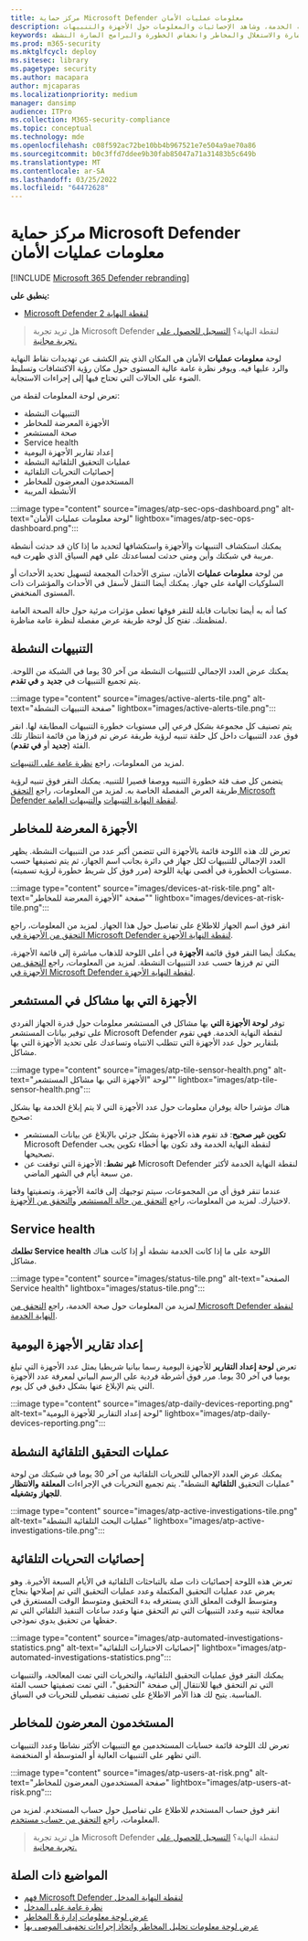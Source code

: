 ```yaml
---
title: مركز حماية Microsoft Defender معلومات عمليات الأمان
description: استخدم لوحة المعلومات لتحديد الأجهزة المعرضة للمخاطر، وتعقب حالة الخدمة، وشاهد الإحصائيات والمعلومات حول الأجهزة والتنبيهات.
keywords: لوحة المعلومات والتنبيهات والتنبيهات الجديدة والمتقدمة والحل والمخاطر والأجهزة المعرضة للمخاطر والكشف عن الفيروسات والإبلاغ عنها والإحصاءات والمخططات والرسومات البيانية والصحة والكشف النشط عن البرامج الضارة وفئة المخاطر والفئات وسرقة كلمات المرور وفيروسات الفدية الضارة والاستغلال والمخاطر وانخفاض الخطورة والبرامج الضارة النشطة
ms.prod: m365-security
ms.mktglfcycl: deploy
ms.sitesec: library
ms.pagetype: security
ms.author: macapara
author: mjcaparas
ms.localizationpriority: medium
manager: dansimp
audience: ITPro
ms.collection: M365-security-compliance
ms.topic: conceptual
ms.technology: mde
ms.openlocfilehash: c08f592ac72be10bb4b967521e7e504a9ae70a86
ms.sourcegitcommit: b0c3ffd7ddee9b30fab85047a71a31483b5c649b
ms.translationtype: MT
ms.contentlocale: ar-SA
ms.lasthandoff: 03/25/2022
ms.locfileid: "64472628"
---
```

# <a name="microsoft-defender-security-center-security-operations-dashboard"></a>مركز حماية Microsoft Defender معلومات عمليات الأمان

[!INCLUDE [Microsoft 365 Defender rebranding](../../includes/microsoft-defender.md)]


**ينطبق على:**
- [Microsoft Defender لنقطة النهاية 2](https://go.microsoft.com/fwlink/?linkid=2154037)

> هل تريد تجربة Microsoft Defender لنقطة النهاية؟ [التسجيل للحصول على تجربة مجانية.](https://signup.microsoft.com/create-account/signup?products=7f379fee-c4f9-4278-b0a1-e4c8c2fcdf7e&ru=https://aka.ms/MDEp2OpenTrial?ocid=docs-wdatp-secopsdashboard-abovefoldlink)

لوحة **معلومات عمليات** الأمان هي المكان الذي يتم الكشف عن تهديدات نقاط النهاية والرد عليها فيه. ويوفر نظرة عامة عالية المستوى حول مكان رؤية الاكتشافات وتسليط الضوء على الحالات التي تحتاج فيها إلى إجراءات الاستجابة.

تعرض لوحة المعلومات لقطة من:

- التنبيهات النشطة
- الأجهزة المعرضة للمخاطر
- صحة المستشعر
- Service health
- إعداد تقارير الأجهزة اليومية
- عمليات التحقيق التلقائية النشطة
- إحصائيات التحريات التلقائية
- المستخدمون المعرضون للمخاطر
- الأنشطة المريبة

:::image type="content" source="images/atp-sec-ops-dashboard.png" alt-text="لوحة معلومات عمليات الأمان" lightbox="images/atp-sec-ops-dashboard.png":::

يمكنك استكشاف التنبيهات والأجهزة واستكشافها لتحديد ما إذا كان قد حدثت أنشطة مريبة في شبكتك وأين ومتى حدثت لمساعدتك على فهم السياق الذي ظهرت فيه.

من لوحة **معلومات عمليات** الأمان، سترى الأحداث المجمعة لتسهيل تحديد الأحداث أو السلوكيات الهامة على جهاز. يمكنك أيضا التنقل لأسفل في الأحداث والمؤشرات ذات المستوى المنخفض.

كما أنه به أيضا تجانبات قابلة للنقر فوقها تعطي مؤثرات مرئية حول حالة الصحة العامة لمنظمتك. تفتح كل لوحة طريقة عرض مفصلة لنظرة عامة مناظرة.

## <a name="active-alerts"></a>التنبيهات النشطة

يمكنك عرض العدد الإجمالي للتنبيهات النشطة من آخر 30 يوما في الشبكة من اللوحة. يتم تجميع التنبيهات في **جديد** و **في تقدم**.

:::image type="content" source="images/active-alerts-tile.png" alt-text="صفحة التنبيهات النشطة" lightbox="images/active-alerts-tile.png":::

يتم تصنيف كل مجموعة بشكل فرعي إلى مستويات خطورة التنبيهات المطابقة لها. انقر فوق عدد التنبيهات داخل كل حلقة تنبيه لرؤية طريقة عرض تم فرزها من قائمة انتظار تلك الفئة (**جديد** أو **في تقدم**).

لمزيد من المعلومات، راجع [نظرة عامة على التنبيهات](alerts-queue.md).

يتضمن كل صف فئة خطورة التنبيه ووصفا قصيرا للتنبيه. يمكنك النقر فوق تنبيه لرؤية طريقة العرض المفصلة الخاصة به. لمزيد من المعلومات، راجع [التحقق Microsoft Defender لنقطة النهاية التنبيهات](investigate-alerts.md) [والتنبيهات العامة](alerts-queue.md).

## <a name="devices-at-risk"></a>الأجهزة المعرضة للمخاطر

تعرض لك هذه اللوحة قائمة بالأجهزة التي تتضمن أكبر عدد من التنبيهات النشطة. يظهر العدد الإجمالي للتنبيهات لكل جهاز في دائرة بجانب اسم الجهاز، ثم يتم تصنيفها حسب مستويات الخطورة في أقصى نهاية اللوحة (مرر فوق كل شريط خطورة لرؤية تسميته).

:::image type="content" source="images/devices-at-risk-tile.png" alt-text="صفحة &quot;الأجهزة المعرضة للمخاطر&quot;" lightbox="images/devices-at-risk-tile.png":::

انقر فوق اسم الجهاز للاطلاع على تفاصيل حول هذا الجهاز. لمزيد من المعلومات، راجع [التحقق من الأجهزة في Microsoft Defender لنقطة النهاية الأجهزة](investigate-machines.md).

يمكنك أيضا النقر فوق قائمة **الأجهزة** في أعلى اللوحة للذهاب مباشرة إلى قائمة الأجهزة، التي تم فرزها حسب عدد التنبيهات النشطة. لمزيد من المعلومات، راجع [التحقق من الأجهزة في Microsoft Defender لنقطة النهاية الأجهزة](investigate-machines.md).

## <a name="devices-with-sensor-issues"></a>الأجهزة التي بها مشاكل في المستشعر

توفر **لوحة الأجهزة التي** بها مشاكل في المستشعر معلومات حول قدرة الجهاز الفردي على توفير بيانات المستشعر Microsoft Defender لنقطة النهاية الخدمة. فهي تقوم بلتقارير حول عدد الأجهزة التي تتطلب الانتباه وتساعدك على تحديد الأجهزة التي بها مشاكل.

:::image type="content" source="images/atp-tile-sensor-health.png" alt-text="لوحة &quot;الأجهزة التي بها مشاكل المستشعر&quot;" lightbox="images/atp-tile-sensor-health.png":::

هناك مؤشرا حالة يوفران معلومات حول عدد الأجهزة التي لا يتم إبلاغ الخدمة بها بشكل صحيح:

- **تكوين غير صحيح**: قد تقوم هذه الأجهزة بشكل جزئي بالإبلاغ عن بيانات المستشعر Microsoft Defender لنقطة النهاية الخدمة وقد تكون بها أخطاء تكوين يجب تصحيحها.
- **غير نشط**: الأجهزة التي توقفت عن Microsoft Defender لنقطة النهاية الخدمة لأكثر من سبعة أيام في الشهر الماضي.

عندما تنقر فوق أي من المجموعات، سيتم توجيهك إلى قائمة الأجهزة، وتصفيتها وفقا لاختيارك. لمزيد من المعلومات، راجع [التحقق من حالة المستشعر](check-sensor-status.md) [والتحقق من الأجهزة](investigate-machines.md).

## <a name="service-health"></a>Service health

**تطلعك Service health** اللوحة على ما إذا كانت الخدمة نشطة أو إذا كانت هناك مشاكل.

:::image type="content" source="images/status-tile.png" alt-text="الصفحة Service health" lightbox="images/status-tile.png":::

لمزيد من المعلومات حول صحة الخدمة، راجع [التحقق من Microsoft Defender لنقطة النهاية الخدمة](service-status.md).

## <a name="daily-devices-reporting"></a>إعداد تقارير الأجهزة اليومية

تعرض **لوحة إعداد التقارير** للأجهزة اليومية رسما بيانيا شريطيا يمثل عدد الأجهزة التي تبلغ يوميا في آخر 30 يوما. مرر فوق أشرطة فردية على الرسم البياني لمعرفة عدد الأجهزة التي يتم الإبلاغ عنها بشكل دقيق في كل يوم.

:::image type="content" source="images/atp-daily-devices-reporting.png" alt-text="لوحة إعداد التقارير للأجهزة اليومية" lightbox="images/atp-daily-devices-reporting.png":::

## <a name="active-automated-investigations"></a>عمليات التحقيق التلقائية النشطة

يمكنك عرض العدد الإجمالي للتحريات التلقائية من آخر 30 يوما في شبكتك من لوحة "عمليات التحقيق **التلقائية** النشطة". يتم تجميع التحريات في الإجراءات **المعلقة** **والانتظار للجهاز** **وتشغيله**.

:::image type="content" source="images/atp-active-investigations-tile.png" alt-text="عمليات البحث التلقائية النشطة" lightbox="images/atp-active-investigations-tile.png":::

## <a name="automated-investigations-statistics"></a>إحصائيات التحريات التلقائية

تعرض هذه اللوحة إحصائيات ذات صلة بالتباحثات التلقائية في الأيام السبعة الأخيرة. وهو يعرض عدد عمليات التحقيق المكتملة وعدد عمليات التحقيق التي تم إصلاحها بنجاح ومتوسط الوقت المعلق الذي يستغرقه بدء التحقيق ومتوسط الوقت المستغرق في معالجة تنبيه وعدد التنبيهات التي تم التحقق منها وعدد ساعات التنفيذ التلقائي التي تم حفظها من تحقيق يدوي نموذجي. 

:::image type="content" source="images/atp-automated-investigations-statistics.png" alt-text="إحصائيات الاختبارات التلقائية" lightbox="images/atp-automated-investigations-statistics.png":::

يمكنك النقر فوق عمليات التحقيق التلقائية، والتحريات التي تمت المعالجة، والتنبيهات التي تم التحقق فيها  للانتقال إلى صفحة "التحقيق"، التي تمت تصفيتها حسب الفئة المناسبة. يتيح لك هذا الأمر الاطلاع على تصنيف تفصيلي للتحريات في السياق.

## <a name="users-at-risk"></a>المستخدمون المعرضون للمخاطر

تعرض لك اللوحة قائمة حسابات المستخدمين مع التنبيهات الأكثر نشاطا وعدد التنبيهات التي تظهر على التنبيهات العالية أو المتوسطة أو المنخفضة. 

:::image type="content" source="images/atp-users-at-risk.png" alt-text="صفحة المستخدمون المعرضون للمخاطر" lightbox="images/atp-users-at-risk.png":::

انقر فوق حساب المستخدم للاطلاع على تفاصيل حول حساب المستخدم. لمزيد من المعلومات، راجع [التحقق من حساب مستخدم](investigate-user.md).

> هل تريد تجربة Microsoft Defender لنقطة النهاية؟ [التسجيل للحصول على تجربة مجانية.](https://signup.microsoft.com/create-account/signup?products=7f379fee-c4f9-4278-b0a1-e4c8c2fcdf7e&ru=https://aka.ms/MDEp2OpenTrial?ocid=docs-wdatp-secopsdashboard-belowfoldlink)

## <a name="related-topics"></a>المواضيع ذات الصلة

- [فهم Microsoft Defender لنقطة النهاية المدخل](use.md)
- [نظرة عامة على المدخل](portal-overview.md)
- [عرض لوحة معلومات إدارة & المخاطر](tvm-dashboard-insights.md)
- [عرض لوحة معلومات تحليل المخاطر واتخاذ إجراءات تخفيف الموصى بها](threat-analytics.md)
